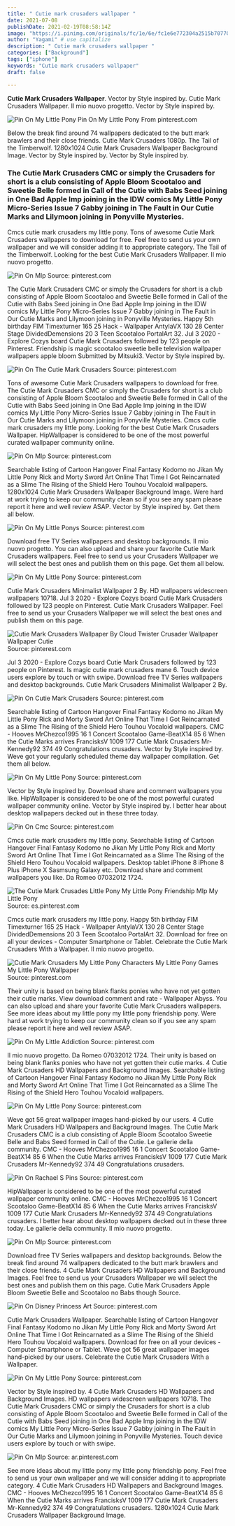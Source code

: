 ```yaml
---
title: " Cutie mark crusaders wallpaper "
date: 2021-07-08
publishDate: 2021-02-19T08:58:14Z
image: "https://i.pinimg.com/originals/fc/1e/6e/fc1e6e772304a2515b70770af4220002.jpg"
author: "Yagami" # use capitalize
description: " Cutie mark crusaders wallpaper "
categories: ["Background"]
tags: ["iphone"]
keywords: "Cutie mark crusaders wallpaper"
draft: false

---
```



**Cutie Mark Crusaders Wallpaper**. Vector by Style inspired by. Cutie Mark Crusaders Wallpaper. Il mio nuovo progetto. Vector by Style inspired by.

![Pin On My Little Pony](https://i.pinimg.com/originals/c0/b1/65/c0b1652519dd16f3587557104b80d32d.jpg "Pin On My Little Pony")
Pin On My Little Pony From pinterest.com


Below the break find around 74 wallpapers dedicated to the butt mark brawlers and their close friends. Cutie Mark Crusaders 1080p. The Tail of the Timberwolf. 1280x1024 Cutie Mark Crusaders Wallpaper Background Image. Vector by Style inspired by. Vector by Style inspired by.

### The Cutie Mark Crusaders CMC or simply the Crusaders for short is a club consisting of Apple Bloom Scootaloo and Sweetie Belle formed in Call of the Cutie with Babs Seed joining in One Bad Apple Imp joining in the IDW comics My Little Pony Micro-Series Issue 7 Gabby joining in The Fault in Our Cutie Marks and Lilymoon joining in Ponyville Mysteries.

Cmcs cutie mark crusaders my little pony. Tons of awesome Cutie Mark Crusaders wallpapers to download for free. Feel free to send us your own wallpaper and we will consider adding it to appropriate category. The Tail of the Timberwolf. Looking for the best Cutie Mark Crusaders Wallpaper. Il mio nuovo progetto.


![Pin On Mlp](https://i.pinimg.com/originals/6b/0b/cf/6b0bcf6554171a6af8221e51ac8d9620.png "Pin On Mlp")
Source: pinterest.com

The Cutie Mark Crusaders CMC or simply the Crusaders for short is a club consisting of Apple Bloom Scootaloo and Sweetie Belle formed in Call of the Cutie with Babs Seed joining in One Bad Apple Imp joining in the IDW comics My Little Pony Micro-Series Issue 7 Gabby joining in The Fault in Our Cutie Marks and Lilymoon joining in Ponyville Mysteries. Happy 5th birthday FIM Timexturner 165 25 Hack - Wallpaper AntylaVX 130 28 Center Stage DividedDemensions 20 3 Teen Scootaloo PortalArt 32. Jul 3 2020 - Explore Cozys board Cutie Mark Crusaders followed by 123 people on Pinterest. Friendship is magic scootaloo sweetie belle television wallpaper wallpapers apple bloom Submitted by Mitsuki3. Vector by Style inspired by.

![Pin On The Cutie Mark Crusaders](https://i.pinimg.com/originals/81/8b/fd/818bfd896b59f49a8fe6690bc8e6c992.jpg "Pin On The Cutie Mark Crusaders")
Source: pinterest.com

Tons of awesome Cutie Mark Crusaders wallpapers to download for free. The Cutie Mark Crusaders CMC or simply the Crusaders for short is a club consisting of Apple Bloom Scootaloo and Sweetie Belle formed in Call of the Cutie with Babs Seed joining in One Bad Apple Imp joining in the IDW comics My Little Pony Micro-Series Issue 7 Gabby joining in The Fault in Our Cutie Marks and Lilymoon joining in Ponyville Mysteries. Cmcs cutie mark crusaders my little pony. Looking for the best Cutie Mark Crusaders Wallpaper. HipWallpaper is considered to be one of the most powerful curated wallpaper community online.

![Pin On Mlp](https://i.pinimg.com/originals/db/05/6e/db056e657ed299c5a9893860a4627dae.png "Pin On Mlp")
Source: pinterest.com

Searchable listing of Cartoon Hangover Final Fantasy Kodomo no Jikan My Little Pony Rick and Morty Sword Art Online That Time I Got Reincarnated as a Slime The Rising of the Shield Hero Touhou Vocaloid wallpapers. 1280x1024 Cutie Mark Crusaders Wallpaper Background Image. Were hard at work trying to keep our community clean so if you see any spam please report it here and well review ASAP. Vector by Style inspired by. Get them all below.

![Pin On My Little Ponys](https://i.pinimg.com/originals/a4/c5/ac/a4c5ac4c763c0c411638c0c59a004af7.png "Pin On My Little Ponys")
Source: pinterest.com

Download free TV Series wallpapers and desktop backgrounds. Il mio nuovo progetto. You can also upload and share your favorite Cutie Mark Crusaders wallpapers. Feel free to send us your Crusaders Wallpaper we will select the best ones and publish them on this page. Get them all below.

![Pin On My Little Pony](https://i.pinimg.com/originals/48/40/80/4840809351f29b6efc7f5ed0e831f03b.png "Pin On My Little Pony")
Source: pinterest.com

Cutie Mark Crusaders Minimalist Wallpaper 2 By. HD wallpapers widescreen wallpapers 10718. Jul 3 2020 - Explore Cozys board Cutie Mark Crusaders followed by 123 people on Pinterest. Cutie Mark Crusaders Wallpaper. Feel free to send us your Crusaders Wallpaper we will select the best ones and publish them on this page.

![Cutie Mark Crusaders Wallpaper By Cloud Twister Crusader Wallpaper Wallpaper Cutie](https://i.pinimg.com/564x/71/74/fa/7174fa3f102066407459c3838604c84a.jpg "Cutie Mark Crusaders Wallpaper By Cloud Twister Crusader Wallpaper Wallpaper Cutie")
Source: pinterest.com

Jul 3 2020 - Explore Cozys board Cutie Mark Crusaders followed by 123 people on Pinterest. Is magic cutie mark crusaders mane 6. Touch device users explore by touch or with swipe. Download free TV Series wallpapers and desktop backgrounds. Cutie Mark Crusaders Minimalist Wallpaper 2 By.

![Pin On Cutie Mark Crusaders](https://i.pinimg.com/originals/63/e7/ef/63e7ef844354c7ec85251420da045528.jpg "Pin On Cutie Mark Crusaders")
Source: pinterest.com

Searchable listing of Cartoon Hangover Final Fantasy Kodomo no Jikan My Little Pony Rick and Morty Sword Art Online That Time I Got Reincarnated as a Slime The Rising of the Shield Hero Touhou Vocaloid wallpapers. CMC - Hooves MrChezco1995 16 1 Concert Scootaloo Game-BeatX14 85 6 When the Cutie Marks arrives FrancisksV 1009 177 Cutie Mark Crusaders Mr-Kennedy92 374 49 Congratulations crusaders. Vector by Style inspired by. Weve got your regularly scheduled theme day wallpaper compilation. Get them all below.

![Pin On My Little Pony](https://i.pinimg.com/originals/c0/b1/65/c0b1652519dd16f3587557104b80d32d.jpg "Pin On My Little Pony")
Source: pinterest.com

Vector by Style inspired by. Download share and comment wallpapers you like. HipWallpaper is considered to be one of the most powerful curated wallpaper community online. Vector by Style inspired by. I better hear about desktop wallpapers decked out in these three today.

![Pin On Cmc](https://i.pinimg.com/originals/5a/70/f2/5a70f260598585680d6e6a6a012c7b8b.png "Pin On Cmc")
Source: pinterest.com

Cmcs cutie mark crusaders my little pony. Searchable listing of Cartoon Hangover Final Fantasy Kodomo no Jikan My Little Pony Rick and Morty Sword Art Online That Time I Got Reincarnated as a Slime The Rising of the Shield Hero Touhou Vocaloid wallpapers. Desktop tablet iPhone 8 iPhone 8 Plus iPhone X Sasmsung Galaxy etc. Download share and comment wallpapers you like. Da Romeo 07032012 1724.

![The Cutie Mark Crusades Little Pony My Little Pony Friendship Mlp My Little Pony](https://i.pinimg.com/originals/4a/fa/85/4afa8536de6b7dc29fe9c114ff0c473b.png "The Cutie Mark Crusades Little Pony My Little Pony Friendship Mlp My Little Pony")
Source: es.pinterest.com

Cmcs cutie mark crusaders my little pony. Happy 5th birthday FIM Timexturner 165 25 Hack - Wallpaper AntylaVX 130 28 Center Stage DividedDemensions 20 3 Teen Scootaloo PortalArt 32. Download for free on all your devices - Computer Smartphone or Tablet. Celebrate the Cutie Mark Crusaders With a Wallpaper. Il mio nuovo progetto.

![Cutie Mark Crusaders My Little Pony Characters My Little Pony Games My Little Pony Wallpaper](https://i.pinimg.com/originals/f4/50/af/f450af12eb09b71bb3c56a185019d825.jpg "Cutie Mark Crusaders My Little Pony Characters My Little Pony Games My Little Pony Wallpaper")
Source: pinterest.com

Their unity is based on being blank flanks ponies who have not yet gotten their cutie marks. View download comment and rate - Wallpaper Abyss. You can also upload and share your favorite Cutie Mark Crusaders wallpapers. See more ideas about my little pony my little pony friendship pony. Were hard at work trying to keep our community clean so if you see any spam please report it here and well review ASAP.

![Pin On My Little Addiction](https://i.pinimg.com/originals/3f/d0/31/3fd0310ed9fcea751e8b5705478434ee.png "Pin On My Little Addiction")
Source: pinterest.com

Il mio nuovo progetto. Da Romeo 07032012 1724. Their unity is based on being blank flanks ponies who have not yet gotten their cutie marks. 4 Cutie Mark Crusaders HD Wallpapers and Background Images. Searchable listing of Cartoon Hangover Final Fantasy Kodomo no Jikan My Little Pony Rick and Morty Sword Art Online That Time I Got Reincarnated as a Slime The Rising of the Shield Hero Touhou Vocaloid wallpapers.

![Pin On My Little Pony](https://i.pinimg.com/originals/82/87/86/82878601eb4a68f9b0e53f434549d2c1.png "Pin On My Little Pony")
Source: pinterest.com

Weve got 56 great wallpaper images hand-picked by our users. 4 Cutie Mark Crusaders HD Wallpapers and Background Images. The Cutie Mark Crusaders CMC is a club consisting of Apple Bloom Scootaloo Sweetie Belle and Babs Seed formed in Call of the Cutie. Le gallerie della community. CMC - Hooves MrChezco1995 16 1 Concert Scootaloo Game-BeatX14 85 6 When the Cutie Marks arrives FrancisksV 1009 177 Cutie Mark Crusaders Mr-Kennedy92 374 49 Congratulations crusaders.

![Pin On Rachael S Pins](https://i.pinimg.com/originals/a1/19/1f/a1191f299f26a9c10d0b1b8bd7ca8b1c.jpg "Pin On Rachael S Pins")
Source: pinterest.com

HipWallpaper is considered to be one of the most powerful curated wallpaper community online. CMC - Hooves MrChezco1995 16 1 Concert Scootaloo Game-BeatX14 85 6 When the Cutie Marks arrives FrancisksV 1009 177 Cutie Mark Crusaders Mr-Kennedy92 374 49 Congratulations crusaders. I better hear about desktop wallpapers decked out in these three today. Le gallerie della community. Il mio nuovo progetto.

![Pin On Mlp](https://i.pinimg.com/736x/8e/1c/42/8e1c42fc2daadf2b9ed8bcb0e9cd07f3--mini-pony-my-little-pony.jpg "Pin On Mlp")
Source: pinterest.com

Download free TV Series wallpapers and desktop backgrounds. Below the break find around 74 wallpapers dedicated to the butt mark brawlers and their close friends. 4 Cutie Mark Crusaders HD Wallpapers and Background Images. Feel free to send us your Crusaders Wallpaper we will select the best ones and publish them on this page. Cutie Mark Crusaders Apple Bloom Sweetie Belle and Scootaloo no Babs though Source.

![Pin On Disney Princess Art](https://i.pinimg.com/originals/b1/2d/f1/b12df129561fab02844e6226779e9408.png "Pin On Disney Princess Art")
Source: pinterest.com

Cutie Mark Crusaders Wallpaper. Searchable listing of Cartoon Hangover Final Fantasy Kodomo no Jikan My Little Pony Rick and Morty Sword Art Online That Time I Got Reincarnated as a Slime The Rising of the Shield Hero Touhou Vocaloid wallpapers. Download for free on all your devices - Computer Smartphone or Tablet. Weve got 56 great wallpaper images hand-picked by our users. Celebrate the Cutie Mark Crusaders With a Wallpaper.

![Pin On My Little Pony](https://i.pinimg.com/originals/55/2d/78/552d7838510dc1320be7ed5c0d6ae899.jpg "Pin On My Little Pony")
Source: pinterest.com

Vector by Style inspired by. 4 Cutie Mark Crusaders HD Wallpapers and Background Images. HD wallpapers widescreen wallpapers 10718. The Cutie Mark Crusaders CMC or simply the Crusaders for short is a club consisting of Apple Bloom Scootaloo and Sweetie Belle formed in Call of the Cutie with Babs Seed joining in One Bad Apple Imp joining in the IDW comics My Little Pony Micro-Series Issue 7 Gabby joining in The Fault in Our Cutie Marks and Lilymoon joining in Ponyville Mysteries. Touch device users explore by touch or with swipe.

![Pin On Mlp](https://i.pinimg.com/originals/fc/1e/6e/fc1e6e772304a2515b70770af4220002.jpg "Pin On Mlp")
Source: ar.pinterest.com

See more ideas about my little pony my little pony friendship pony. Feel free to send us your own wallpaper and we will consider adding it to appropriate category. 4 Cutie Mark Crusaders HD Wallpapers and Background Images. CMC - Hooves MrChezco1995 16 1 Concert Scootaloo Game-BeatX14 85 6 When the Cutie Marks arrives FrancisksV 1009 177 Cutie Mark Crusaders Mr-Kennedy92 374 49 Congratulations crusaders. 1280x1024 Cutie Mark Crusaders Wallpaper Background Image.

